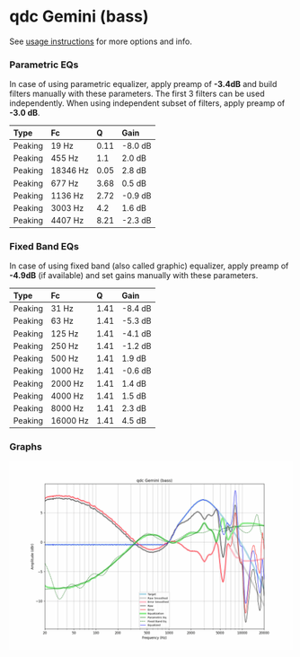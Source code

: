 # qdc Gemini (bass)
See [usage instructions](https://github.com/jaakkopasanen/AutoEq#usage) for more options and info.

### Parametric EQs
In case of using parametric equalizer, apply preamp of **-3.4dB** and build filters manually
with these parameters. The first 3 filters can be used independently.
When using independent subset of filters, apply preamp of **-3.0 dB**.

| Type    | Fc       |    Q | Gain    |
|:--------|:---------|:-----|:--------|
| Peaking | 19 Hz    | 0.11 | -8.0 dB |
| Peaking | 455 Hz   | 1.1  | 2.0 dB  |
| Peaking | 18346 Hz | 0.05 | 2.8 dB  |
| Peaking | 677 Hz   | 3.68 | 0.5 dB  |
| Peaking | 1136 Hz  | 2.72 | -0.9 dB |
| Peaking | 3003 Hz  | 4.2  | 1.6 dB  |
| Peaking | 4407 Hz  | 8.21 | -2.3 dB |

### Fixed Band EQs
In case of using fixed band (also called graphic) equalizer, apply preamp of **-4.9dB**
(if available) and set gains manually with these parameters.

| Type    | Fc       |    Q | Gain    |
|:--------|:---------|:-----|:--------|
| Peaking | 31 Hz    | 1.41 | -8.4 dB |
| Peaking | 63 Hz    | 1.41 | -5.3 dB |
| Peaking | 125 Hz   | 1.41 | -4.1 dB |
| Peaking | 250 Hz   | 1.41 | -1.2 dB |
| Peaking | 500 Hz   | 1.41 | 1.9 dB  |
| Peaking | 1000 Hz  | 1.41 | -0.6 dB |
| Peaking | 2000 Hz  | 1.41 | 1.4 dB  |
| Peaking | 4000 Hz  | 1.41 | 1.5 dB  |
| Peaking | 8000 Hz  | 1.41 | 2.3 dB  |
| Peaking | 16000 Hz | 1.41 | 4.5 dB  |

### Graphs
![](./qdc%20Gemini%20(bass).png)